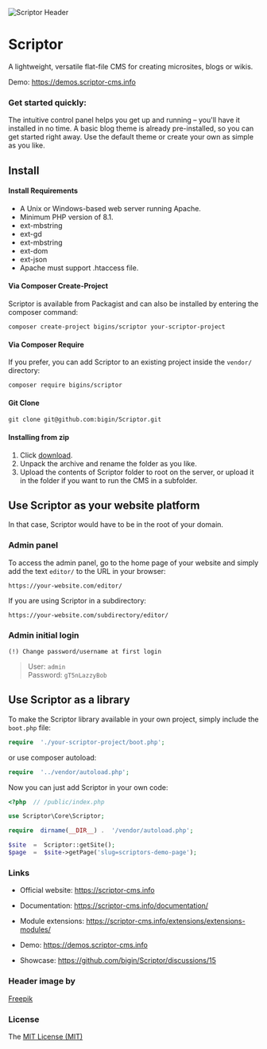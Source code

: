 
![Scriptor Header](https://scriptor-cms.info/site/themes/info/images/scriptor-header.png)

  

# Scriptor

A lightweight, versatile flat-file CMS for creating microsites, blogs or wikis.

  

Demo: https://demos.scriptor-cms.info

  

### Get started quickly:

The intuitive control panel helps you get up and running – you'll have it installed in no time. A basic blog theme is already pre-installed, so you can get started right away. Use the default theme or create your own as simple as you like. 
  
  
  


## Install

#### Install Requirements

- A Unix or Windows-based web server running Apache.
- Minimum PHP version of 8.1.
- ext-mbstring
- ext-gd
- ext-mbstring
- ext-dom
- ext-json
- Apache must support .htaccess file.


#### Via Composer Create-Project

Scriptor is available from Packagist and can also be installed by entering the composer command:

```
composer create-project bigins/scriptor your-scriptor-project
```

#### Via Composer Require

If you prefer, you can add Scriptor to an existing project inside the `vendor/` directory:

```
composer require bigins/scriptor
```

  

#### Git Clone

```
git clone git@github.com:bigin/Scriptor.git
```

#### Installing from zip

1. Click [download](https://scriptor-cms.info).
2. Unpack the archive and rename the folder as you like.
3. Upload the contents of Scriptor folder to root on the server, or upload it in the folder if you want to run the CMS in a subfolder.

   
   
## Use Scriptor as your website platform
In that case, Scriptor would have to be in the root of your domain.

### Admin panel
To access the admin panel, go to the home page of your website and simply add the text `editor/` to the URL in your browser:

```
https://your-website.com/editor/
```
  

If you are using Scriptor in a subdirectory:

```
https://your-website.com/subdirectory/editor/
```

### Admin initial login

`(!) Change password/username at first login`

> User: `admin`   
> Password: `gT5nLazzyBob`


## Use Scriptor as a library

To make the Scriptor library available in your own project, simply include the `boot.php` file:  

```php
require  './your-scriptor-project/boot.php';
```


or use composer autoload:

```php
require  '../vendor/autoload.php';
```
 

Now you can just add Scriptor in your own code:

```php
<?php  // /public/index.php

use Scriptor\Core\Scriptor;

require  dirname(__DIR__) .  '/vendor/autoload.php';

$site  =  Scriptor::getSite();
$page  =  $site->getPage('slug=scriptors-demo-page');
```
  

### Links

- Official website: https://scriptor-cms.info

- Documentation: https://scriptor-cms.info/documentation/

- Module extensions: https://scriptor-cms.info/extensions/extensions-modules/

- Demo: https://demos.scriptor-cms.info

- Showcase: https://github.com/bigin/Scriptor/discussions/15

  

### Header image by

[Freepik](https://www.freepik.com/free-vector/flat-cms-content-landing-page-style_11817459.htm#query=website%20cms%20content&position=3&from_view=search&track=sph#position=3&query=website%20cms%20content)

  

### License

The [MIT License (MIT)](https://github.com/bigin/Scriptor/blob/master/LICENSE)
